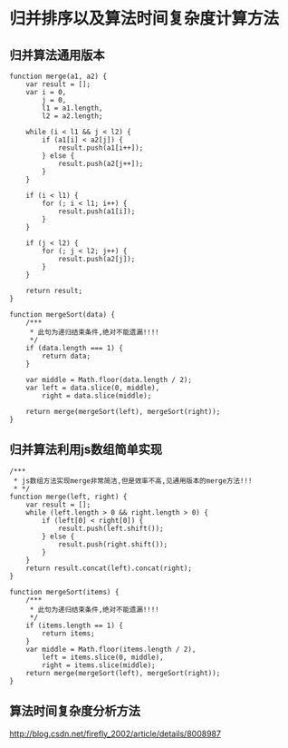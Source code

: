# 归并排序以及算法时间复杂度计算方法

## 归并算法通用版本

    function merge(a1, a2) {
        var result = [];
        var i = 0,
            j = 0,
            l1 = a1.length,
            l2 = a2.length;
    
        while (i < l1 && j < l2) {
            if (a1[i] < a2[j]) {
                result.push(a1[i++]);
            } else {
                result.push(a2[j++]);
            }
        }
    
        if (i < l1) {
            for (; i < l1; i++) {
                result.push(a1[i]);
            }
        }
    
        if (j < l2) {
            for (; j < l2; j++) {
                result.push(a2[j]);
            }
        }
    
        return result;
    }
    
    function mergeSort(data) {
        /***
         * 此句为递归结束条件,绝对不能遗漏!!!!
         */
        if (data.length === 1) {
            return data;
        }
    
        var middle = Math.floor(data.length / 2);
        var left = data.slice(0, middle),
            right = data.slice(middle);
    
        return merge(mergeSort(left), mergeSort(right));
    }
    
## 归并算法利用js数组简单实现

    /***
     * js数组方法实现merge非常简洁,但是效率不高,见通用版本的merge方法!!!
     * */
    function merge(left, right) {
        var result = [];
        while (left.length > 0 && right.length > 0) {
            if (left[0] < right[0]) {
                result.push(left.shift());
            } else {
                result.push(right.shift());
            }
        }
        return result.concat(left).concat(right);
    }
    
    function mergeSort(items) {
        /***
         * 此句为递归结束条件,绝对不能遗漏!!!!
         */
        if (items.length == 1) {
            return items;
        }
        var middle = Math.floor(items.length / 2),
            left = items.slice(0, middle),
            right = items.slice(middle);
        return merge(mergeSort(left), mergeSort(right));
    }
    
## 算法时间复杂度分析方法

http://blog.csdn.net/firefly_2002/article/details/8008987